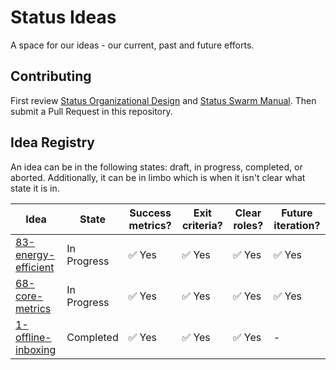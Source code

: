 # Status Ideas

A space for our ideas - our current, past and future efforts.

## Contributing

First review [Status Organizational Design](https://wiki.status.im/Status_Organisational_Design) and
[Status Swarm Manual](https://docs.google.com/document/u/1/d/10nGQ6mZGahIme6UGLov3b12tJUOi3mkjIsT5_cFl0kA/edit?ts=5ab1135d#heading=h.lqc5ff9neha5).
Then submit a Pull Request in this repository.

## Idea Registry

An idea can be in the following states: draft, in progress, completed, or
aborted. Additionally, it can be in limbo which is when it isn't clear what
state it is in.

| Idea                                                | State       | Success metrics?       | Exit criteria?         | Clear roles?           | Future iteration?      |
|-----------------------------------------------------|-------------|------------------------|------------------------|------------------------|------------------------|
| [83-energy-efficient](ideas/83-energy-efficient.md) | In Progress | :white_check_mark: Yes | :white_check_mark: Yes | :white_check_mark: Yes | :white_check_mark: Yes |
| [68-core-metrics](ideas/68-core-metrics.md)         | In Progress | :white_check_mark: Yes | :white_check_mark: Yes | :white_check_mark: Yes | :white_check_mark: Yes |
| [1-offline-inboxing](ideas/1-offline-inboxing.md)   | Completed   | :white_check_mark: Yes | :white_check_mark: Yes | :white_check_mark: Yes | -                      |
